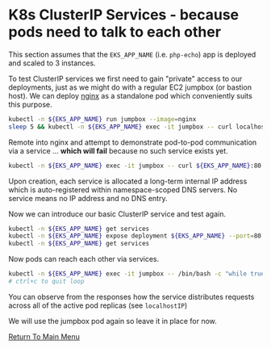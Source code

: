 # K8s ClusterIP Services - because pods need to talk to each other

This section assumes that the `EKS_APP_NAME` (i.e. `php-echo`) app is deployed and scaled to 3 instances.

To test ClusterIP services we first need to gain "private" access to our deployments, just as we might do with a regular EC2 jumpbox (or bastion host).
We can deploy [nginx](https://www.nginx.com) as a standalone pod which conveniently suits this purpose.
```bash
kubectl -n ${EKS_APP_NAME} run jumpbox --image=nginx
sleep 5 && kubectl -n ${EKS_APP_NAME} exec -it jumpbox -- curl localhost:80 # <---- test the NGINX welcome page
```

Remote into nginx and attempt to demonstrate pod-to-pod communication via a service ... **which will fail** because no such service exists yet.
```bash
kubectl -n ${EKS_APP_NAME} exec -it jumpbox -- curl ${EKS_APP_NAME}:80 # <---- FAILURE!
```

Upon creation, each service is allocated a long-term internal IP address which is auto-registered within namespace-scoped DNS servers.
No service means no IP address and no DNS entry.

Now we can introduce our basic ClusterIP service and test again.
```bash
kubectl -n ${EKS_APP_NAME} get services
kubectl -n ${EKS_APP_NAME} expose deployment ${EKS_APP_NAME} --port=80 --type=ClusterIP
kubectl -n ${EKS_APP_NAME} get services
```

Now pods can reach each other via services.
```bash
kubectl -n ${EKS_APP_NAME} exec -it jumpbox -- /bin/bash -c "while true; do curl ${EKS_APP_NAME}:80; done"
# ctrl+c to quit loop
```

You can observe from the responses how the service distributes requests across all of the active pod replicas (see `localhostIP`)

We will use the jumpbox pod again so leave it in place for now.

[Return To Main Menu](/README.md)
